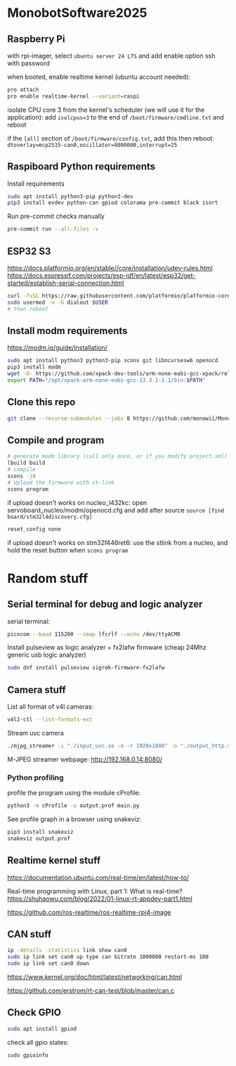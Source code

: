 # MonobotSoftware2025

## Raspberry Pi

with rpi-imager, select `ubuntu server 24 LTS` and add enable option ssh with password

when booted, enable realtime kernel (ubuntu account needed):
```sh
pro attach
pro enable realtime-kernel --variant=raspi
```

isolate CPU core 3 from the kernel's scheduler (we will use it for the application):
add `isolcpus=3` to the end of `/boot/firmware/cmdline.txt` and reboot

if the `[all]` section of `/boot/firmware/config.txt`, add this then reboot:
`dtoverlay=mcp2515-can0,oscillator=8000000,interrupt=25`

## Raspiboard Python requirements

Install requirements
```sh
sudo apt install python3-pip python3-dev
pip3 install evdev python-can gpiod colorama pre-commit black isort
```

Run pre-commit checks manually
```sh
pre-commit run --all-files -v
```

## ESP32 S3

https://docs.platformio.org/en/stable//core/installation/udev-rules.html
https://docs.espressif.com/projects/esp-idf/en/latest/esp32/get-started/establish-serial-connection.html

```sh
curl -fsSL https://raw.githubusercontent.com/platformio/platformio-core/develop/platformio/assets/system/99-platformio-udev.rules | sudo tee /etc/udev/rules.d/99-platformio-udev.rules
sudo usermod -a -G dialout $USER
# then reboot
```

## Install modm requirements

https://modm.io/guide/installation/

```sh
sudo apt install python3 python3-pip scons git libncursesw6 openocd
pip3 install modm
wget -O- https://github.com/xpack-dev-tools/arm-none-eabi-gcc-xpack/releases/download/v13.3.1-1.1/xpack-arm-none-eabi-gcc-13.3.1-1.1-linux-x64.tar.gz | sudo tar xz -C /opt/
export PATH="/opt/xpack-arm-none-eabi-gcc-13.3.1-1.1/bin:$PATH"
```

## Clone this repo

```sh
git clone --recurse-submodules --jobs 8 https://github.com/monowii/MonobotSoftware2025
```

## Compile and program

```sh
# generate modm library (call only once, or if you modify project.xml)
lbuild build
# compile
scons -j8
# Upload the firmware with st-link
scons program
```

if upload doesn't works on nucleo_l432kc:
open servoboard_nucleo/modm/openocd.cfg and add after source ```source [find board/stm32l4discovery.cfg]```

```tcl
reset_config none
```

if upload doesn't works on stm32f446ret6:
use the stlink from a nucleo, and hold the reset button when ```scons program```


# Random stuff

## Serial terminal for debug and logic analyzer

serial terminal:
```sh
picocom --baud 115200 --imap lfcrlf --echo /dev/ttyACM0
```

Install pulseview as logic analyzer + fx2lafw firmware (cheap 24Mhz generic usb logic analyzer)
```sh
sudo dnf install pulseview sigrok-firmware-fx2lafw 
```

## Camera stuff

List all format of v4l cameras:
```sh
v4l2-ctl --list-formats-ext
```

Stream uvc camera
```sh
./mjpg_streamer -i "./input_uvc.so -n -r 1920x1080" -o "./output_http.so -w ./www"
```
M-JPEG streamer webpage:
http://192.168.0.14:8080/

### Python profiling

profile the program using the module cProfile:
```sh
python3 -m cProfile -o output.prof main.py 
```

See profile graph in a browser using snakeviz:
```sh
pip3 install snakeviz
snakeviz output.prof
```

## Realtime kernel stuff

https://documentation.ubuntu.com/real-time/en/latest/how-to/

Real-time programming with Linux, part 1: What is real-time?
https://shuhaowu.com/blog/2022/01-linux-rt-appdev-part1.html

https://github.com/ros-realtime/ros-realtime-rpi4-image

## CAN stuff

```sh
ip -details -statistics link show can0
sudo ip link set can0 up type can bitrate 1000000 restart-ms 100
sudo ip link set can0 down
```

https://www.kernel.org/doc/html/latest/networking/can.html

https://github.com/erstrom/rt-can-test/blob/master/can.c

## Check GPIO

```sh
sudo apt install gpiod
```

check all gpio states:
```sh
sudo gpioinfo
```
